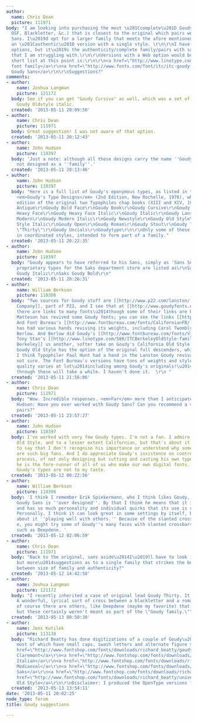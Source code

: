 ```yaml
---
author:
  name: Chris Dean
  picture: 111971
body: "I am looking into purchasing the most \u201Ccomplete\u201D Goudy family (SC,
  OSF, Blackletter, &c.) that is closest to the original which pairs well with Goudy
  Sans. I\u2019d opt for a larger family that meets the afore mentioned criteria over
  an \u201Cauthentic\u201D version with a single style. \r\n\r\nI have found many
  options, but it\u2019s the authenticity/complete family/pairs with sans tradeoff
  that I am struggling with.\r\n\r\nVersions with a Web option would be ideal.\r\n\r\nMy
  short list at this point is:\r\n\r\n<a href=\"http://www.linotype.com/497/Goudy-family.html\">Goudy
  font family</a>\r\n<a href=\"http://www.fonts.com/font/itc/itc-goudy-sans#product_top\">ITC
  Goudy Sans</a>\r\n\r\nSuggestions?"
comments:
- author:
    name: Joshua Langman
    picture: 121172
  body: See if you can get "Goudy Cursive" as well, which was a set of swashes for
    Goudy Oldstyle italic.
  created: '2013-05-11 20:09:50'
- author:
    name: Chris Dean
    picture: 111971
  body: Great suggestion! I was not aware of that option.
  created: '2013-05-11 20:12:43'
- author:
    name: John Hudson
    picture: 110397
  body: 'Just a note: although all these designs carry the name ''Goudy'', they were
    not designed as a ''family''.'
  created: '2013-05-11 20:13:46'
- author:
    name: John Hudson
    picture: 110397
  body: "Here is a full list of Goudy's eponymous types, as listed in the index of
    <em>Goudy's Type Designs</em> (2nd Edition, New Rochelle, 1978), which is a facsimile
    edition of the original two Typophiles chap books (XIII and XIV, 1946).\r\n\r\nGoudy
    Antique\r\nGoudy Bold Face\r\nGoudy Book\r\nGoudy Cursive\r\nGoudy Dutch\r\nGoudy
    Heavy Face\r\nGoudy Heavy Face Italic\r\nGoudy Italic\r\nGoudy Lanston\r\nGoudy
    Modern\r\nGoudy Modern Italic\r\nGoudy Newstyle\r\nGoudy Old Style\r\nGoudy Old
    Style Italic\r\nGoudy Open\r\nGoudy Roman\r\nGoudy Stout\r\nGoudy Text\r\nGoudy
    \"Thirty\"\r\nGoudy Uncials\r\nGoudytype\r\n\r\nOnly some of these were designed
    in coordinated styles, intended to form part of a family."
  created: '2013-05-11 20:22:35'
- author:
    name: John Hudson
    picture: 110397
  body: "Goudy appears to have referred to his Sans, simply as 'Sans Serif'.\r\n\r\nHis
    proprietary types for the Saks department store are listed as\r\nSaks Goudy\r\nSaks
    Goudy Italic\r\nSaks Goudy Bold\r\n"
  created: '2013-05-11 20:26:31'
- author:
    name: William Berkson
    picture: 110306
  body: "Two sources for Goudy stuff are [[http://www.p22.com/lanston/|Lanston Type
    Company]], part of P22, and I see that at [[http://www.goudyfonts.com/|Goudyfonts]]
    there are links to many fonts\u2014though some of their links are broken. Steve
    Matteson has revived some Goudy fonts; you can see the links [[http://www.monotypeimaging.com/ProductsServices/TypeDesignerShowcase/SteveMatteson/|here]].
    And Font Bureau's [[http://www.fontbureau.com/fonts/CalifornianFB/|Californian]]
    has had various hands reviving its weights, including Carol Twombly and David
    Berlow. And Berlow did Goudy's [[http://www.fontbureau.com/fonts/Village/|Village]].
    Tony Stan's [[http://www.linotype.com/580/ITCBerkeleyOldStyle-family.html|ITC
    Berkeley]] us another, softer take on Goudy's California Old Style. \r\n\r\nLanston's
    Goudy Old Style has the option of the original full descenders, which is nice.
    I think Typophiler Paul Hunt had a hand in the Lanston Goudy revivals, but I'm
    not sure. The Font Bureau's versions have tons of weights and styles.    \r\n\r\nThe
    quality varies at lot\u2014including among Goudy's originals!\u2014 so sorting
    through these will take a while. I haven't done it.  \r\n "
  created: '2013-05-11 21:56:06'
- author:
    name: Chris Dean
    picture: 111971
  body: "Wow. Incredible responses. <em>Far</em> more than I anticipated.\r\n\r\n@John
    Hudson: Have you ever worked with Goudy Sans? Can you recommend a version that
    pairs?"
  created: '2013-05-11 23:57:27'
- author:
    name: John Hudson
    picture: 110397
  body: I've worked with very few Goudy types. I'm not a fan. I admire Scripps College
    Old Style, and to a lesser extent Californian, but that's about it. This isn't
    to say that I don't recognise his importance or understand why some of my colleagues
    are such big fans. And I do appreciate Goudy's insistence on controlling the production
    process, of not only designing but cutting and casting his own type. In this respect
    he is the fore-runner of all of us who make our own digital fonts. But most of
    Goudy's types are not to my taste.
  created: '2013-05-12 00:22:56'
- author:
    name: William Berkson
    picture: 110306
  body: 'I think I remember Erik Spiekermann, who I think likes Goudy, saying that
    Goudy Sans is ''over designed''. By that I think he means that it is so assertive
    and has so much personality and individual quirks that its use is restricted.
    Personally, I think it can look great in some settings by itself, but I''m skeptical
    about it ''playing well with others.'' Because of the slanted crossbar on the
    e, you might try some of Goudy''s many faces with slanted crossbars on the e,
    such as Deepdene. '
  created: '2013-05-12 02:06:59'
- author:
    name: Chris Dean
    picture: 111971
  body: "Back to the original, sans aside\u2014I\u2019ll have to look into that a
    but more\u2014suggestions as to a single family that strikes the best balance
    between size of family and authenticity?"
  created: '2013-05-12 14:42:58'
- author:
    name: Joshua Langman
    picture: 121172
  body: "I recently inherited a case of original lead Goudy Thirty. It is gorgeous.
    A wonderful, lyrical sort of cross between a blackletter and a roman.\r\n\r\nAnd
    of course there are others, like Deepdene (maybe my favorite) that are not eponymous,
    but these certainly weren't meant as part of the \"Goudy family.\""
  created: '2013-05-13 00:50:30'
- author:
    name: Jens Kutilek
    picture: 113138
  body: "Richard Beatty has done digitizations of a couple of Goudy\u2019s typefaces,
    most of which have small caps, swash letters and alternate figure sets:\r\n\r\n<a
    href=\"http://www.fontshop.com/fonts/downloads/richard_beatty/goudy_claremont_ot/ot_ps\">Goudy
    Claremont</a>\r\n<a href=\"http://www.fontshop.com/fonts/downloads/richard_beatty/goudy_italian_ot/ot_ps\">Goudy
    Italian</a>\r\n<a href=\"http://www.fontshop.com/fonts/downloads/richard_beatty/goudy_mediaeval_ot/ot_ps\">Goudy
    Mediaeval</a>\r\n<a href=\"http://www.fontshop.com/fonts/downloads/richard_beatty/goudy_saks_ot/ot_ps\">Goudy
    Saks</a>\r\n<a href=\"http://www.fontshop.com/fonts/downloads/richard_beatty/kennerley_ot/ot_ps\">Kennerley</a>\r\n<a
    href=\"http://www.fontshop.com/fonts/downloads/richard_beatty/university_old_style_complete_ot/ot_ps\">University
    Old Style</a>\r\n\r\nDisclaimer: I produced the OpenType versions for Richard."
  created: '2013-05-13 13:54:11'
date: '2013-05-11 20:02:25'
node_type: forum
title: Goudy suggestions

---
```

